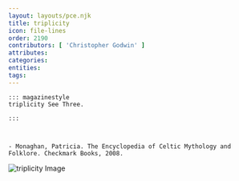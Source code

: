 ```yaml
---
layout: layouts/pce.njk
title: triplicity
icon: file-lines
order: 2190
contributors: [ 'Christopher Godwin' ]
attributes:
categories:
entities:
tags:
---
```

``` tab [group1:Info]
::: magazinestyle
triplicity See Three.

:::
```
``` tab [group1:Attributes]
```
``` tab [group1:Entities]
```
``` tab [group1:Sources]
- Monaghan, Patricia. The Encyclopedia of Celtic Mythology and Folklore. Checkmark Books, 2008.
```
![triplicity Image]([None])

